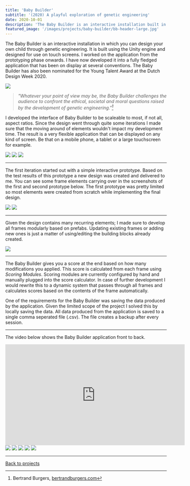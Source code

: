 ```yaml
---
title: 'Baby Builder'
subtitle: '(2020) A playful exploration of genetic engineering'
date: 2020-10-01
description: 'The Baby Builder is an interactive installation built in Unity/C# in which you can design your own child through genetic engineering. The Baby Builder is a self-initiated project by Bertrand Burgers; it challenges the audience to confront the ethical, societal and moral questions raised by the development of genetic engineering.'
featured_image: '/images/projects/baby-builder/bb-header-large.jpg'
---
```


The Baby Builder is an interactive installation in which you can design your own child through genetic engineering. It is built using the Unity engine and designed for use on touch screens. I worked on the application from the prototyping phase onwards. I have now developed it into a fully fledged application that has been on display at several conventions. The Baby Builder has also been nominated for the Young Talent Award at the Dutch Design Week 2020.

![](/images/projects/baby-builder/bb-interaction.jpg)
> *"Whatever your point of view may be, the Baby Builder challenges the audience to confront the ethical, societal and moral questions raised by the development of genetic engineering."[^1]* 

[^1]: Bertrand Burgers, [bertrandburgers.com](https://www.bertrandburgers.com)

I developed the interface of Baby Builder to be scaleable to most, if not all, aspect ratios. Since the design went through quite some iterations I made sure that the moving around of elements wouldn't impact my development time.
The result is a very flexible application that can be displayed on any kind of screen. Be that on a mobile phone, a tablet or a large touchscreen for example. 

<div class="gallery" data-columns="3">
    <img src="/images/projects/baby-builder/unity/ui_18by9.PNG">
    <img src="/images/projects/baby-builder/unity/ui_5by4.PNG">
    <img src="/images/projects/baby-builder/unity/ui_16by9.PNG">
</div>

----

The first iteration started out with a simple interactive prototype. Based on the test results of this prototype a new design was created and delivered to me. You can see some frame elements carrying over in the screenshots of the first and second prototype below. The first prototype was pretty limited so most elements were created from scratch while implementing the final design.

<div class="gallery" data-columns="2">
    <img src="/images/projects/baby-builder/unity/bb-initial-prototype.PNG">
    <img src="/images/projects/baby-builder/unity/bb-initial-design.PNG">
</div>

----

Given the design contains many recurring elements; I made sure to develop all frames modularly based on prefabs. Updating existing frames or adding new ones is just a matter of using/editing the building blocks already created.

![](/images/projects/baby-builder/unity/prefabs-collage.PNG)

----

The Baby Builder gives you a score at the end based on how many modifications you applied. This score is calculated from each frame using *Scoring Modules*. Scoring modules are currently configured by hand and manually plugged into the score calculator. In case of further development I would rewrite this to a dynamic system that passes through all frames and calculates scores based on the contents of the frame automatically.

One of the requirements for the Baby Builder was saving the data produced by the application. Given the limited scope of the project I solved this by locally saving the data. All data produced from the application is saved to a single comma seperated file (.csv). The file creates a backup after every session.

----

The video below shows the Baby Builder application front to back.

<iframe width="560" height="315" src="https://youtube.com/embed/HtT2TPZJG68" frameborder="0" allow="accelerometer; autoplay; clipboard-write; encrypted-media; gyroscope; picture-in-picture" allowfullscreen></iframe>

<div class="gallery" data-columns="3">
	<img src="/images/projects/baby-builder/Baby-Builder-portrait.jpg">
	<img src="/images/projects/baby-builder/baby-builder-foto-klein1.jpg">
    <img src="/images/projects/baby-builder/baby-builder-foto-klein2.jpg">
    <img src="/images/projects/baby-builder/baby-builder-foto-klein3.jpeg">
    <img src="/images/projects/baby-builder/baby-builder-foto-klein4.jpg">
</div>


----

[Back to projects]({{site.url}})


